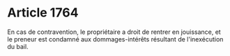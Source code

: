 # Article 1764

En cas de contravention, le propriétaire a droit de rentrer en jouissance, et le preneur est condamné aux dommages-intérêts résultant de l'inexécution du bail.